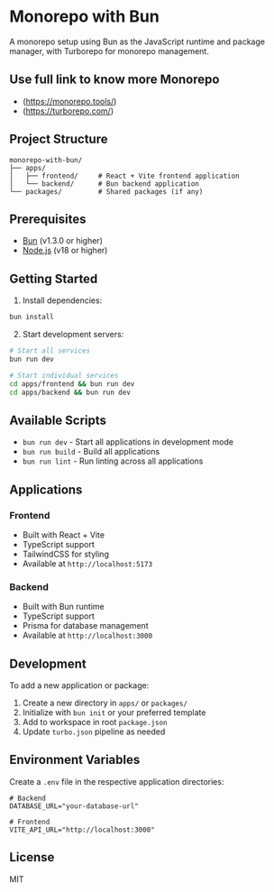 # Monorepo with Bun

A monorepo setup using Bun as the JavaScript runtime and package manager, with Turborepo for monorepo management.

## Use full link to know more Monorepo

- (https://monorepo.tools/)
- (https://turborepo.com/)

## Project Structure

```
monorepo-with-bun/
├── apps/
│   ├── frontend/     # React + Vite frontend application
│   └── backend/      # Bun backend application
└── packages/         # Shared packages (if any)
```

## Prerequisites

- [Bun](https://bun.sh) (v1.3.0 or higher)
- [Node.js](https://nodejs.org) (v18 or higher)

## Getting Started

1. Install dependencies:

```bash
bun install
```

2. Start development servers:

```bash
# Start all services
bun run dev

# Start individual services
cd apps/frontend && bun run dev
cd apps/backend && bun run dev
```

## Available Scripts

- `bun run dev` - Start all applications in development mode
- `bun run build` - Build all applications
- `bun run lint` - Run linting across all applications

## Applications

### Frontend

- Built with React + Vite
- TypeScript support
- TailwindCSS for styling
- Available at `http://localhost:5173`

### Backend

- Built with Bun runtime
- TypeScript support
- Prisma for database management
- Available at `http://localhost:3000`

## Development

To add a new application or package:

1. Create a new directory in `apps/` or `packages/`
2. Initialize with `bun init` or your preferred template
3. Add to workspace in root `package.json`
4. Update `turbo.json` pipeline as needed

## Environment Variables

Create a `.env` file in the respective application directories:

```env
# Backend
DATABASE_URL="your-database-url"

# Frontend
VITE_API_URL="http://localhost:3000"
```

## License

MIT
